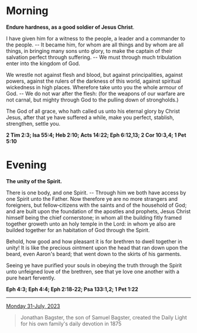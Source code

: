 # Morning

**Endure hardness, as a good soldier of Jesus Christ**.
 
I have given him for a witness to the people, a leader and a commander to the people. -- It became him, for whom are all things and by whom are all things, in bringing many sons unto glory, to make the captain of their salvation perfect through suffering. -- We must through much tribulation enter into the kingdom of God.
 
We wrestle not against flesh and blood, but against principalities, against powers, against the rulers of the darkness of this world, against spiritual wickedness in high places. Wherefore take unto you the whole armour of God. -- We do not war after the flesh: (for the weapons of our warfare are not carnal, but mighty through God to the pulling down of strongholds.)
 
The God of all grace, who hath called us unto his eternal glory by Christ Jesus, after that ye have suffered a while, make you perfect, stablish, strengthen, settle you.  

**2 Tim 2:3; Isa 55:4; Heb 2:10; Acts 14:22; Eph 6:12,13; 2 Cor 10:3,4; 1 Pet 5:10**

# Evening

**The unity of the Spirit.**
 
There is one body, and one Spirit. -- Through him we both have access by one Spirit unto the Father. Now therefore ye are no more strangers and foreigners, but fellow‑citizens with the saints and of the household of God; and are built upon the foundation of the apostles and prophets, Jesus Christ himself being the chief cornerstone; in whom all the building fitly framed together groweth unto an holy temple in the Lord: in whom ye also are builded together for an habitation of God through the Spirit.
 
Behold, how good and how pleasant it is for brethren to dwell together in unity! It is like the precious ointment upon the head that ran down upon the beard, even Aaron's beard; that went down to the skirts of his garments.
 
Seeing ye have purified your souls in obeying the truth through the Spirit unto unfeigned love of the brethren, see that ye love one another with a pure heart fervently.  

**Eph 4:3; Eph 4:4; Eph 2:18‑22; Psa 133:1,2; 1 Pet 1:22**

---

[Monday 31-July, 2023](https://t.me/s/daily_light)

> Jonathan Bagster, the son of Samuel Bagster, created the Daily Light for his own family's daily devotion in 1875

